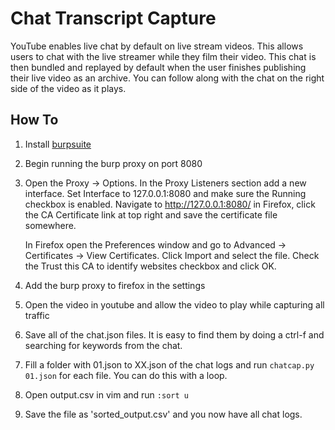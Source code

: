 # Chat Transcript Capture

YouTube enables live chat by default on live stream videos. This allows users
to chat with the live streamer while they film their video. This chat is then
bundled and replayed by default when the user finishes publishing their live
video as an archive. You can follow along with the chat on the right side of
the video as it plays.

## How To

1. Install [burpsuite][burp]

2. Begin running the burp proxy on port 8080

3. Open the Proxy -> Options. In the Proxy Listeners section add a new interface.
   Set Interface to 127.0.0.1:8080 and make sure the Running checkbox is enabled.
   Navigate to http://127.0.0.1:8080/ in Firefox, click the CA Certificate link at
   top right and save the certificate file somewhere.

   In Firefox open the Preferences window and go to Advanced -> Certificates ->
   View Certificates. Click Import and select the file. Check the Trust this CA to
   identify websites checkbox and click OK.

4. Add the burp proxy to firefox in the settings

5. Open the video in youtube and allow the video to play while capturing all traffic

6. Save all of the chat.json files. It is easy to find them by doing a ctrl-f
   and searching for keywords from the chat.

7. Fill a folder with 01.json to XX.json of the chat logs and run 
   `chatcap.py 01.json` for each file. You can do this with a loop.

8. Open output.csv in vim and run `:sort u`

9. Save the file as 'sorted_output.csv' and you now have all chat logs.

[burp]: https://wiki.archlinux.org/index.php/Burp_suite
